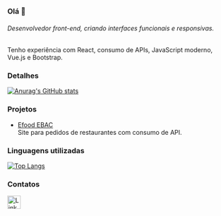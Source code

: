 ### Olá 👋

###### Desenvolvedor front-end, criando interfaces funcionais e responsivas.  
Tenho experiência com React, consumo de APIs, JavaScript moderno, Vue.js e Bootstrap.

### Detalhes

[![Anurag's GitHub stats](https://github-readme-stats.vercel.app/api?username=jvmakense&show_icons=true&theme=dark)](https://github.com/anuraghazra/github-readme-stats)

### Projetos
- [Efood EBAC](https://seu-usuario.github.io/efood-ebac/)  
  Site para pedidos de restaurantes com consumo de API.

### Linguagens utilizadas

[![Top Langs](https://github-readme-stats.vercel.app/api/top-langs/?username=jvmakense&layout=compact)](https://github.com/anuraghazra/github-readme-stats)

### Contatos

[<img src='https://img.shields.io/badge/LinkedIn-0077B5?style=for-the-badge&logo=linkedin&logoColor=white' alt='Linkedin' height='30'>](https://www.linkedin.com/in/joao-vitor-cerqueira)
